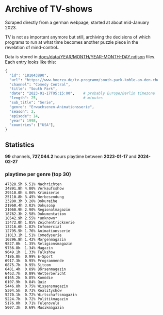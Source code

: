 # Archive of TV-shows

Scraped directly from a german webpage, started at about mid-January 2023.

TV is not as important anymore but still, archiving the decisions of which programs to run at what time
becomes another puzzle piece in the revelation of mind-control.. 

Data is stored in [docs/data/YEAR/MONTH/YEAR-MONTH-DAY.ndjson](docs/data/) files. 
Each entry looks like this:

```python
{
  "id": "181043890", 
  "url": "https://www.hoerzu.de/tv-programm/south-park-kohle-an-den-chefkoch/bid_181043890/", 
  "channel": "Comedy Central", 
  "title": "South Park", 
  "date": "2023-01-17T05:15:00",    # probably Europe/Berlin timezone 
  "length": 25,                     # minutes 
  "sub_title": "Serie", 
  "genre": "Erwachsenen-Animationsserie", 
  "season": 2, 
  "episode": 14, 
  "year": 1998, 
  "countries": ["USA"],
}
```

## Statistics

**99** channels, **727,044.2** hours playtime between **2023-01-17** and **2024-02-27**


### playtime per genre (top 30)

    47328.5h 6.51% Nachrichten
    34891.8h 4.80% Verkaufsshow
    29510.0h 4.06% Krimiserie
    25110.8h 3.45% Werbesendung
    23280.3h 3.20% Dokureihe
    21960.4h 3.02% Dokusoap
    21060.9h 2.90% Regionalmagazin
    18762.3h 2.58% Dokumentation
    18542.9h 2.55% *unknown*
    13472.0h 1.85% Zeichentrickserie
    13216.6h 1.82% Infomercial
    12795.5h 1.76% Animationsserie
    11013.1h 1.51% Comedyserie
    10296.8h 1.42% Morgenmagazin
    9827.0h  1.35% Religionsmagazin
    9756.8h  1.34% Magazin
    9649.1h  1.33% Talkshow
    7186.8h  0.99% E-Sport
    6917.3h  0.95% Programmende
    6875.7h  0.95% Sitcom
    6481.4h  0.89% Börsenmagazin
    6463.7h  0.89% Wetterbericht
    6165.2h  0.85% Komödie
    6107.9h  0.84% Quiz
    5446.8h  0.75% Wissensmagazin
    5304.5h  0.73% Realityshow
    5270.1h  0.72% Wirtschaftsmagazin
    5224.7h  0.72% Politikmagazin
    5176.0h  0.71% Telenovela
    5007.3h  0.69% Musikmagazin
